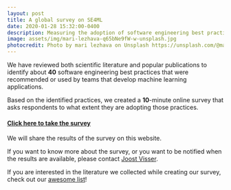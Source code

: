 ```yaml
---
layout: post
title: A global survey on SE4ML
date: 2020-01-28 15:32:00-0400
description: Measuring the adoption of software engineering best practices for machine learning
image: assets/img/mari-lezhava-q65bNe9fW-w-unsplash.jpg
photocredit: Photo by mari lezhava on Unsplash https://unsplash.com/@marilezhava
---
```


We have reviewed both scientific literature and popular publications to identify about **40** software engineering best practices that were recommended or used by teams that develop machine learning applications.

Based on the identified practices, we created a **10**-minute online survey that asks respondents to what extent they are adopting those practices.

#### [Click here to take the survey](https://leidenuniv.eu.qualtrics.com/jfe/form/SV_cJhJOkx3CIm8sEB)

We will share the results of the survey on this website.

If you want to know more about the survey, or you want to be notified when the results are available, please contact <a href="mailto:j.m.w.visser@liacs.leidenuniv.nl"> Joost Visser</a>.

If you are interested in the literature we collected while creating our survey, check out our <a href="https://github.com/SE-ML/awesome-seml" target="_blank">awesome list</a>!



